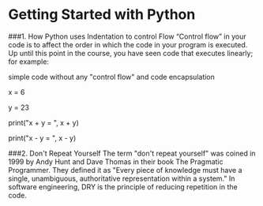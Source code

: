 # Getting Started with Python

###1. How Python uses Indentation to control Flow
“Control flow” in your code is to affect the order in which the code in your program is executed.
Up until this point in the course, you have seen code that executes linearly; for example:

simple code without any "control flow" and code encapsulation

x = 6

y = 23

print("x + y = ", x + y)

print("x - y = ", x - y)

###2. Don't Repeat Yourself
The term "don't repeat yourself" was coined in 1999 by Andy Hunt and Dave Thomas in their book The Pragmatic Programmer. They defined it as "Every piece of knowledge must have a single, unambiguous, authoritative representation within a system." In software engineering, DRY is the principle of reducing repetition in the code.
